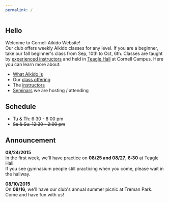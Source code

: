 ```yaml
---
permalink: /
---
```


## Hello
Welcome to Cornell Aikido Website!  
Our club offers weekly Aikido classes for any level. If you are a beginner, take our fall beginner's class from Sep, 10th to Oct, 6th.
Classes are taught by
[experienced instructors](instructor) and held in
[Teagle Hall](https://www.google.com/maps/place/Cornell+Aikido+Club/@42.445857,-76.479338,15z/data=!4m2!3m1!1s0x0:0xff163dbd9023b4a) at Cornell Campus.
Here you can learn more about:

- [What Aikido is](about)
- Our [class offering](class)
- The [instructors](instructor)
- [Seminars](seminar) we are hosting / attending

## Schedule
- Tu & Th: 6:30 - 8:00 pm
- <strike>Sa & Su: 12:30 - 2:00 pm</strike>

## Announcement

**08/24/2015**  
In the first week, we'll have practice on **08/25 and 08/27**, **6:30**
at Teagle Hall.  
If you see gymnasium people still practicing when you come, please wait in
the hallway.

**08/10/2015**  
On **08/16**, we'll have our club's annual summer picnic at Treman Park.  
Come and have fun with us!

